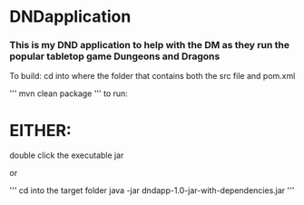 # DNDapplication
### This is my DND application to help with the DM as they run the popular tabletop game Dungeons and Dragons

To build: 
cd into where the folder that contains both the src file and pom.xml

'''
mvn clean package
'''
to run:


# EITHER:
double click the executable jar

or

'''
cd into the target folder
java -jar dndapp-1.0-jar-with-dependencies.jar
'''

